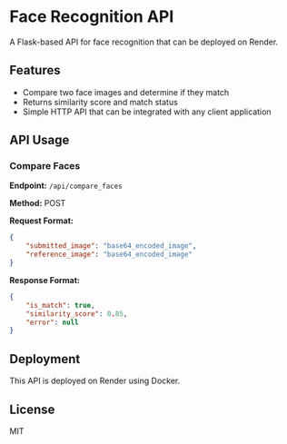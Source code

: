 # Face Recognition API

A Flask-based API for face recognition that can be deployed on Render.

## Features

- Compare two face images and determine if they match
- Returns similarity score and match status
- Simple HTTP API that can be integrated with any client application

## API Usage

### Compare Faces

**Endpoint:** `/api/compare_faces`

**Method:** POST

**Request Format:**
```json
{
    "submitted_image": "base64_encoded_image",
    "reference_image": "base64_encoded_image"
}
```

**Response Format:**
```json
{
    "is_match": true,
    "similarity_score": 0.85,
    "error": null
}
```

## Deployment

This API is deployed on Render using Docker.

## License

MIT
